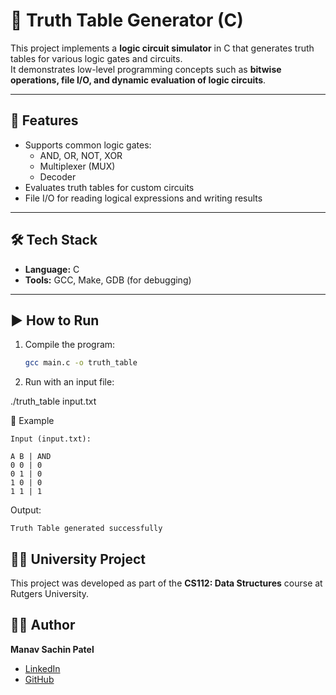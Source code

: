 # 🧮 Truth Table Generator (C)

This project implements a **logic circuit simulator** in C that generates truth tables for various logic gates and circuits.  
It demonstrates low-level programming concepts such as **bitwise operations, file I/O, and dynamic evaluation of logic circuits**.  

---

## 🚀 Features
- Supports common logic gates:
  - AND, OR, NOT, XOR  
  - Multiplexer (MUX)  
  - Decoder  
- Evaluates truth tables for custom circuits  
- File I/O for reading logical expressions and writing results  

---

## 🛠 Tech Stack
- **Language:** C  
- **Tools:** GCC, Make, GDB (for debugging)  

---

## ▶️ How to Run
1. Compile the program:
   ```bash
   gcc main.c -o truth_table

2. Run with an input file:

./truth_table input.txt


📂 Example

    Input (input.txt):

    A B | AND
    0 0 | 0
    0 1 | 0
    1 0 | 0
    1 1 | 1


Output:

    Truth Table generated successfully

## 👨‍🎓 University Project
This project was developed as part of the **CS112: Data Structures** course at Rutgers University.  

## 👨‍💻 Author
**Manav Sachin Patel**  
- [LinkedIn](https://www.linkedin.com/in/manav-patel-211467333)  
- [GitHub](https://github.com/ManavPatel-28)  





